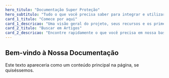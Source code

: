 ```yaml
---
hero_titulo: "Documentação Super Proteção"
hero_subtitulo: "Tudo o que você precisa saber para integrar e utilizar nossos recursos de segurança com eficiência."
card_1_titulo: "Comece por aqui"
card_1_descricao: "Uma visão geral do projeto, seus recursos e os primeiros passos para começar a usar."
card_2_titulo: "Buscar em Artigos"
card_2_descricao: "Encontre rapidamente o que você precisa em nossa base de conhecimento."
---
```


## Bem-vindo à Nossa Documentação

Este texto apareceria como um conteúdo principal na página, se quiséssemos.
